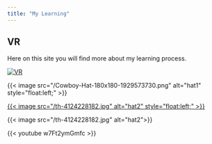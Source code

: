 ```yaml
---
title: "My Learning"
---
```


## VR
Here on this site you will find more about my learning process.

[![VR](/th-4257821626.jpg)](../vr)


{{< image src="/Cowboy-Hat-180x180-1929573730.png" alt="hat1" style="float:left;" >}}

[{{< image src="/th-4124228182.jpg" alt="hat2" style="float:left;" >}}](../plans-through-semester)

{{< image src="/th-4124228182.jpg" alt="hat2">}}




{{< youtube w7Ft2ymGmfc >}}